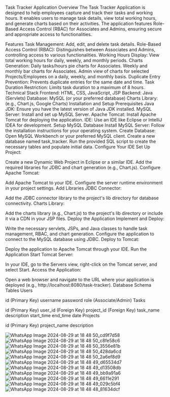 Task Tracker Application
Overview
The Task Tracker Application is designed to help employees capture and track their tasks and working hours. It enables users to manage task details, view total working hours, and generate charts based on their activities. The application features Role-Based Access Control (RBAC) for Associates and Admins, ensuring secure and appropriate access to functionalities.

Features
Task Management: Add, edit, and delete task details.
Role-Based Access Control (RBAC): Distinguishes between Associates and Admins, controlling access to various functionalities.
Working Hours Display: View total working hours for daily, weekly, and monthly periods.
Charts Generation:
Daily tasks/hours pie charts for Associates.
Weekly and monthly bar charts for Associates.
Admin view of charts for selected Projects/Employees on a daily, weekly, and monthly basis.
Duplicate Entry Prevention: Prevents duplicate entries for the same date and time.
Task Duration Restriction: Limits task duration to a maximum of 8 hours.
Technical Stack
Frontend: HTML, CSS, JavaScript, JSP
Backend: Java (Servlets)
Database: MySQL (or your preferred database)
Charts Library: (e.g., Chart.js, Google Charts)
Installation and Setup
Prerequisites
Java JDK: Ensure you have the latest version of Java JDK installed.
MySQL Server: Install and set up MySQL Server.
Apache Tomcat: Install Apache Tomcat for deploying the application.
IDE: Use an IDE like Eclipse or IntelliJ IDEA for development.
Setup MySQL Database
Install MySQL Server: Follow the installation instructions for your operating system.
Create Database:
Open MySQL Workbench or your preferred MySQL client.
Create a new database named task_tracker.
Run the provided SQL script to create the necessary tables and populate initial data.
Configure Your IDE
Set Up Project:

Create a new Dynamic Web Project in Eclipse or a similar IDE.
Add the required libraries for JDBC and chart generation (e.g., Chart.js).
Configure Apache Tomcat:

Add Apache Tomcat to your IDE.
Configure the server runtime environment in your project settings.
Add Libraries
JDBC Connector:

Add the JDBC connector library to the project's lib directory for database connectivity.
Charts Library:

Add the charts library (e.g., Chart.js) to the project's lib directory or include it via a CDN in your JSP files.
Deploy the Application
Implement and Deploy:

Write the necessary servlets, JSPs, and Java classes to handle task management, RBAC, and chart generation.
Configure the application to connect to the MySQL database using JDBC.
Deploy to Tomcat:

Deploy the application to Apache Tomcat through your IDE.
Run the Application
Start Tomcat Server:

In your IDE, go to the Servers view, right-click on the Tomcat server, and select Start.
Access the Application:

Open a web browser and navigate to the URL where your application is deployed (e.g., http://localhost:8080/task-tracker).
Database Schema
Tables
Users

id (Primary Key)
username
password
role (Associate/Admin)
Tasks

id (Primary Key)
user_id (Foreign Key)
project_id (Foreign Key)
task_name
description
start_time
end_time
date
Projects

id (Primary Key)
project_name
description

![WhatsApp Image 2024-08-29 at 18 48 50_cd9f7d58](https://github.com/user-attachments/assets/ef27fe26-9e0e-4efd-91f8-6e2322fbd4f4)
![WhatsApp Image 2024-08-29 at 18 48 50_c8fe58c6](https://github.com/user-attachments/assets/1e41d123-d089-4485-aa0e-b71845e67d47)
![WhatsApp Image 2024-08-29 at 18 48 50_3556e81b](https://github.com/user-attachments/assets/946b65f3-011a-457c-8a5b-cf9a02908e8b)
![WhatsApp Image 2024-08-29 at 18 48 50_428da6cd](https://github.com/user-attachments/assets/9dff108c-86b0-4834-8dc1-bc2553f854af)
![WhatsApp Image 2024-08-29 at 18 48 50_2a6ef8d9](https://github.com/user-attachments/assets/fc82944b-a4cc-4d24-ab8d-b8edfeac1b84)
![WhatsApp Image 2024-08-29 at 18 48 49_d65534d7](https://github.com/user-attachments/assets/b9855a1f-9003-4e80-a0cf-eab34d1a478e)
![WhatsApp Image 2024-08-29 at 18 48 49_d13508db](https://github.com/user-attachments/assets/4d974fb3-f5e9-4214-900d-dffb6d73a397)
![WhatsApp Image 2024-08-29 at 18 48 49_bb9a91a6](https://github.com/user-attachments/assets/2f31df53-ca97-44a5-b8eb-3cece58fb97e)
![WhatsApp Image 2024-08-29 at 18 48 49_6611e291](https://github.com/user-attachments/assets/49a5fe68-e5a0-4b87-8bda-25eced567eec)
![WhatsApp Image 2024-08-29 at 18 48 49_029c5bf4](https://github.com/user-attachments/assets/3b4e0193-abe5-47db-888c-37c02dc1a1f5)
![WhatsApp Image 2024-08-29 at 18 48 48_81634dcf](https://github.com/user-attachments/assets/fba6f729-a602-4067-b437-39435e75cd7f)
